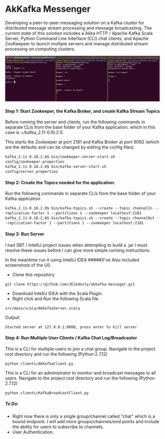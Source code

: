 # AkKafka Messenger
Developing a peer-to-peer messaging solution on a Kafka cluster for distributed message stream processing and message broadcasting. The current state of this solution includes a Akka HTTP / Apache Kafka Scala Server, Python Command Line Interface (CLI) chat clients, and Apache ZooKeepeer to launch multiple servers and manage distributed stream processing on computing clusters.
 
![Alt text](https://github.com/JEJodesty/akkafka-messager/blob/master/screenshots/AkKafka_demo.png?raw=true?raw=true "AkKafka Demo")


#### Step 1: Start Zookeeper, the Kafka Broker, and create Kafka Stream Topics
Before running the server and clients, run the following commands in separate CLIs from the base folder of your Kafka application, 
which in this case is ~/kafka_2.11-0.10.2.0.

This starts the Zookeeper at port 2181 and Kafka Broker at port 9092 
(which are the defaults and can be changed by editing the config files).

```shell
kafka_2.11-0.10.2.0$ bin/zookeeper-server-start.sh config/zookeeper.properties
kafka_2.11-0.10.2.0$ bin/kafka-server-start.sh config/server.properties
```

#### Step 2: Create the Topics needed for the application.
Run the following commands in separate CLIs from the base folder of your Kafka application

```shell
kafka_2.11-0.10.2.0$ bin/kafka-topics.sh --create --topic channelIn --replication-factor 1 --partitions 1 --zookeeper localhost:2181
kafka_2.11-0.10.2.0$ bin/kafka-topics.sh --create --topic channelOut --replication-factor 1 --partitions 1 --zookeeper localhost:2181
```

#### Step 3: Run Server
I had SBT / IntelliJ project issues when attempting to build a .jar
I must resolve these issues before I can give more simple running instructions.

In the meantime run it using IntelliJ IDEA 
#####(I've Also included screenshots of the UI).
* Clone this repository
```shel
git clone https://github.com/JEJodesty/akkafka-messager.git
```
* Download IntelliJ IDEA with the Scala Plugin. 
* Right click and Run the following Scala file.
```shell
src/main/scala/AkKafkaServer.scala
```
Output:
```sbtshell
Started server at 127.0.0.1:8080, press enter to kill server
```
#### Step 4: Run Multiple User Clients / Kafka Chat Log/Broadcaster
This is a CLI for multiple users to join a chat group.
Navigate to the project root directory and run the following (Python 2.7.12)
```shell
python clients/AkKafkaClient.py
``` 

This is a CLI for an administrator to monitor and broadcast messages to all users.
Navigate to the project root directory and run the following (Python 2.7.12)
```shell
python clients/KafkaBroadcastClient.py
``` 

##### To Do:
* Right now there is only a single group/channel called "chat" which is a bound endpoint. 
I will add more groups/channels/end points and include the ability for users to subscribe to channels.
* User Authentication.


